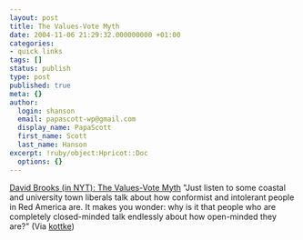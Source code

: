 ```yaml
---
layout: post
title: The Values-Vote Myth
date: 2004-11-06 21:29:32.000000000 +01:00
categories:
- quick links
tags: []
status: publish
type: post
published: true
meta: {}
author:
  login: shanson
  email: papascott-wp@gmail.com
  display_name: PapaScott
  first_name: Scott
  last_name: Hanson
excerpt: !ruby/object:Hpricot::Doc
  options: {}
---
```

<p><a href="http://www.nytimes.com/2004/11/06/opinion/06brooks.html?ex=1257483600&en=b4613533d9a1bdde&ei=5090&partner=rssuserland">David Brooks (in NYT): The Values-Vote Myth</a> "Just listen to some coastal and university town liberals talk about how conformist and intolerant people in Red America are. It makes you wonder: why is it that people who are completely closed-minded talk endlessly about how open-minded they are?" (Via <a href="http://www.kottke.org/remainder/04/11/6873.html">kottke</a>)</p>
